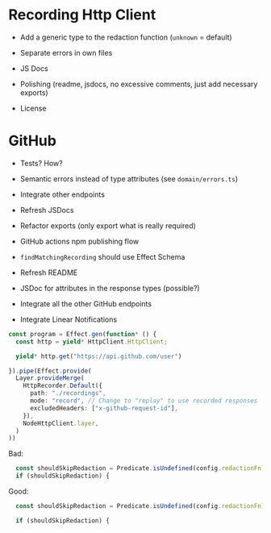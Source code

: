 # Recording Http Client

- Add a generic type to the redaction function (`unknown` = default)
- Separate errors in own files

- JS Docs
- Polishing (readme, jsdocs, no excessive comments, just add necessary exports)
- License

# GitHub

- Tests? How?
- Semantic errors instead of type attributes (see `domain/errors.ts`)
- Integrate other endpoints
- Refresh JSDocs
- Refactor exports (only export what is really required)
- GitHub actions npm publishing flow
- `findMatchingRecording` should use Effect Schema
- Refresh README


- JSDoc for attributes in the response types (possible?)
- Integrate all the other GitHub endpoints
- Integrate Linear Notifications


```ts
const program = Effect.gen(function* () {
  const http = yield* HttpClient.HttpClient;

  yield* http.get("https://api.github.com/user")

}).pipe(Effect.provide(
  Layer.provideMerge(
    HttpRecorder.Default({
      path: "./recordings",
      mode: "record", // Change to "replay" to use recorded responses
      excludedHeaders: ["x-github-request-id"],
    }),
    NodeHttpClient.layer,
  )
))
```

Bad:

```ts
  const shouldSkipRedaction = Predicate.isUndefined(config.redactionFn);
  if (shouldSkipRedaction) {
```

Good:

```ts
  const shouldSkipRedaction = Predicate.isUndefined(config.redactionFn);

  if (shouldSkipRedaction) {
```